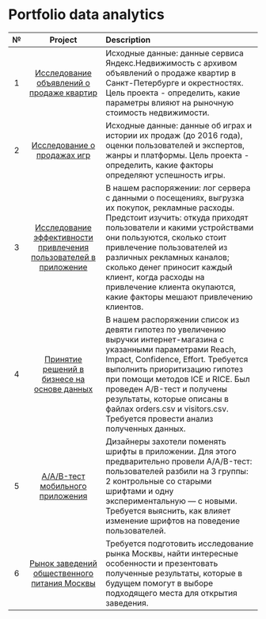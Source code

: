 # Portfolio data analytics

| № | Project    | Description    |
| :---:   | :---: | :--- |
| 1 | [Исследование объявлений о продаже квартир](https://github.com/Divshch/portfolio/tree/main/1.%20Apartments%20sales%20research)   | Исходные данные: данные сервиса Яндекс.Недвижимость с архивом объявлений о продаже квартир в Санкт-Петербурге и окрестностях. Цель проекта - определить, какие параметры влияют на рыночную стоимость недвижимости.  |
| 2 | [Исследование о продажах игр](https://github.com/Divshch/portfolio/tree/main/2.%20Games%20sales%20research)   | Исходные данные: данные об играх и истории их продаж (до 2016 года), оценки пользователей и экспертов, жанры и платформы. Цель проекта - определить, какие факторы определяют успешность игры.  |
| 3 | [Исследование эффективности привлечения пользователей в приложение](https://github.com/Divshch/portfolio/tree/main/3.%20Business%20metrics)   | В нашем распоряжении: лог сервера с данными о посещениях, выгрузка их покупок, рекламные расходы. Предстоит изучить: откуда приходят пользователи и какими устройствами они пользуются, сколько стоит привлечение пользователей из различных рекламных каналов; сколько денег приносит каждый клиент, когда расходы на привлечение клиента окупаются, какие факторы мешают привлечению клиентов.  |
| 4 | [Принятие решений в бизнесе на основе данных](https://github.com/Divshch/portfolio/tree/main/4.%20A-B%20testing%20platform)   | В нашем распоряжении список из девяти гипотез по увеличению выручки интернет-магазина с указанными параметрами Reach, Impact, Confidence, Effort. Требуется выполнить приоритизацию гипотез при помощи методов ICE и RICE. Был проведен A/B-тест и получены результаты, которые описаны в файлах orders.csv и visitors.csv. Требуется провести анализ полученных данных.   |
| 5 | [A/A/B-тест мобильного приложения](https://github.com/Divshch/portfolio/tree/main/5.%20A-A-B%20testing)   | Дизайнеры захотели поменять шрифты в приложении. Для этого предварительно провели A/A/B-тест: пользователей разбили на 3 группы: 2 контрольные со старыми шрифтами и одну экспериментальную — с новыми. Требуется выяснить, как влияет изменение шрифтов на поведение пользователей.   |
| 6 | [Рынок заведений общественного питания Москвы](https://github.com/Divshch/portfolio/tree/main/6.%20Moscow%20catering%20reserch)   | Требуется подготовить исследование рынка Москвы, найти интересные особенности и презентовать полученные результаты, которые в будущем помогут в выборе подходящего места для открытия заведения.   |
